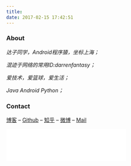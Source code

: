 ```yaml
---
title: 
date: 2017-02-15 17:42:51
---
```


### About



*达子同学，Android程序猿，坐标上海；*

*混迹于网络的常用ID:darrenfantasy；*

*爱技术，爱篮球，爱生活；*

*Java  Android  Python；*







### Contact



<a href="http://darrenfantasy.com/">博客</a>  –  <a href="https://github.com/darrenfantasy" target="_blank" rel="external">Github</a> –  <a href="https://www.zhihu.com/people/darren-78-24" target="_blank" rel="external">知乎</a> – <a href="http://weibo.com/Fantasy1112" target="_blank" rel="external">微博</a>  – <a href="mailto:yuanda.wang1993@gmail.com" target="_blank" rel="external">Mail</a>





<iframe frameborder="no" border="0" marginwidth="0" marginheight="0" width=320 height=86 src="//music.163.com/outchain/player?type=2&id=27591444&auto=0&height=66"></iframe>



















